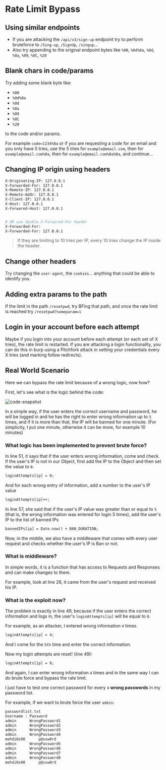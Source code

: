 # Rate Limit Bypass
## Using similar endpoints
* If you are attacking the `/api/v3/sign-up` endpoint try to perform bruteforce to `/Sing-up`, `/SignUp`, `/singup`...
* Also try appending to the original endpoint bytes like `%00`, `%0d%0a`, `%0d`, `%0a`, `%09`, `%0C`, `%20`

## Blank chars in code/params
Try adding some blank byte like:
* `%00`
* `%0d%0a`
* `%0d`
* `%0a`
* `%09`
* `%0C`
* `%20`

to the code and/or params.

For example `code=1234%0a` or if you are requesting a code for an email and you only have 5 tries, use the 5 tries for `example@email.com`, then for `example@email.com%0a`, then for `example@email.com%0a%0a`, and continue...

## Changing IP origin using headers
```bash
X-Originating-IP: 127.0.0.1
X-Forwarded-For: 127.0.0.1
X-Remote-IP: 127.0.0.1
X-Remote-Addr: 127.0.0.1
X-Client-IP: 127.0.0.1
X-Host: 127.0.0.1
X-Forwared-Host: 127.0.0.1


# OR use double X-Forwared-For header
X-Forwarded-For:
X-Forwarded-For: 127.0.0.1
```
> If they are limiting to 10 tries per IP, every 10 tries change the IP inside the header.

## Change other headers
Try changing the `user-agent`, the `cookies`... anything that could be able to identify you.

## Adding extra params to the path
If the limit in the path `/resetpwd`, try BFing that path, and once the rate limit is reached try `/resetpwd?someparam=1`

## Login in your account before each attempt
Maybe if you login into your account before each attempt (or each set of X tries), the rate limit is restarted. If you are attacking a login functionality, you can do this in burp using a Pitchfork attack in setting your credentials every X tries (and marking follow redirects).


## Real World Scenario
Here we can bypass the rate limit because of a wrong logic, now how?

First, let's see what is the logic behind the code:

![code-snapshot](https://github.com/user-attachments/assets/d73c84a0-2bd2-431c-a0ad-c1cd0b92010c)

In a simple way, if the user enters the correct username and password, he will be logged in and he has the right to enter wrong information up to `5` times, and if it is more than that, the IP will be banned for one minute. (For simplicity, I put one minute, otherwise it can be more, for example 10 minutes)

### What logic has been implemented to prevent brute force?
In line 51, it says that if the user enters wrong information, come and check. If the user's IP is not in our Object, first add the IP to the Object and then set the value to `0`.
```html
loginAttempts[ip] = 0;
```
And for each wrong entry of information, add a number to the user's IP value
```html
loginAttempts[ip]++;
```
In line 57, she said that if the user's IP value was greater than or equal to `5` (that is, the wrong information was entered for login 5 times), add the user's IP to the list of banned IPs
```html
bannedIPs[ip] = Date.now() + BAN_DURATION;
```
Now, in the middle, we also have a middleware that comes with every user request and checks whether the user's IP is Ban or not.
### What is middleware?
In simple words, it is a function that has access to Requests and Responses and can make changes to them.

For example, look at line 26, it came from the user's request and received his IP.

### What is the exploit now?
The problem is exactly in line 49, because if the user enters the correct information and logs in, the user's `loginAttempts[ip]` will be equal to `0`.

For example, as an attacker, I entered wrong information `4` times.
```html
loginAttempts[ip] = 4;
```
And I come for the `5th` time and enter the correct information. 

Now my login attempts are reset! (line 49):
```html
loginAttempts[ip] = 0;
```
And again, I can enter wrong information `4` times and in the same way I can do brute force and bypass the rate limit.

I just have to test one correct password for every `4` **wrong passwords** in my password list.

For example, if we want to brute force the user `admin`:
```html
passwordlist.txt
Username : Password
admin      WrongPassword1
admin      WrongPassword2
admin      WrongPassword3
admin      WrongPassword4
mehdi0x90      p@ssw0rd
admin      WrongPassword5
admin      WrongPassword6
admin      WrongPassword7
admin      WrongPassword8
mehdi0x90      p@ssw0rd
```




















































































